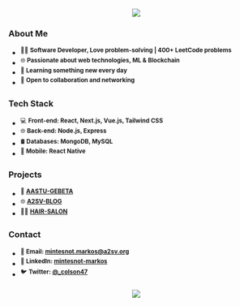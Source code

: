 <h1 align="center">
    <img src="https://readme-typing-svg.herokuapp.com/?font=Righteous&size=35&center=true&vCenter=true&width=500&height=70&duration=4000&lines=Hi+There!+👋;+I'm+Mintesnot+Markos!;" />
</h1>
<!-- Introduction -->

### About Me
- <sup> 👨‍💻  **Software Developer,  Love problem-solving | 400+ LeetCode problems**</sup>
- <sup>🌐  **Passionate about web technologies, ML & Blockchain**</sup>
- <sup> 🌱  **Learning something new every day**</sup>
- <sup> 💬  **Open to collaboration and networking**</sup>

<!-- Technologies -->
### Tech Stack
- <sup>💻 **Front-end: React, Next.js, Vue.js, Tailwind CSS**</sup>
- <sup>🌐 **Back-end: Node.js, Express**</sup>
- <sup>🛢️ **Databases: MongoDB, MySQL**</sup>
- <sup>📱 **Mobile: React Native**</sup>

<!-- Projects -->
### Projects
- <sup>🥓 **[AASTU-GEBETA](link-to-project-1)**</sup>
- <sup>🌐 **[A2SV-BLOG](link-to-project-2)**</sup>
- <sup>👩‍🦰 **[HAIR-SALON](link-to-project-3)**</sup>

<!-- Contact -->
### Contact
- <sup>📧 **Email: mintesnot.markos@a2sv.org**</sup>
- <sup>🔗 **LinkedIn: [mintesnot-markos](https://www.linkedin.com/in/mintesnot-markos/)**</sup>
- <sup>🐦 **Twitter: [@_colson47](https://twitter.com/_colson47)**</sup>
<h3 align="center">
    <img src="https://readme-typing-svg.herokuapp.com/?font=Righteous&size=25&center=true&vCenter=true&width=500&height=70&duration=4000&lines=Thanks+for+visiting!+✌️;+Shoot+me+a+message+on+Linkedin!;I'm+always+down+to+collab+:)">
</h3>
